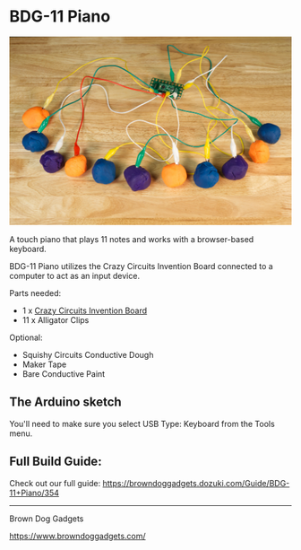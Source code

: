 # BDG-11 Piano

![](Images/bdg-11-piano-1358.jpg)

A touch piano that plays 11 notes and works with a browser-based keyboard.

BDG-11 Piano utilizes the Crazy Circuits Invention Board connected to a computer to act as an input device.

Parts needed:
* 1 x [Crazy Circuits Invention Board](https://www.browndoggadgets.com/products/touch-board)
* 11 x Alligator Clips

Optional:
* Squishy Circuits Conductive Dough
* Maker Tape
* Bare Conductive Paint

## The Arduino sketch

You'll need to make sure you select USB Type: Keyboard from the Tools menu.


## Full Build Guide:

Check out our full guide: https://browndoggadgets.dozuki.com/Guide/BDG-11+Piano/354


---

Brown Dog Gadgets

https://www.browndoggadgets.com/

